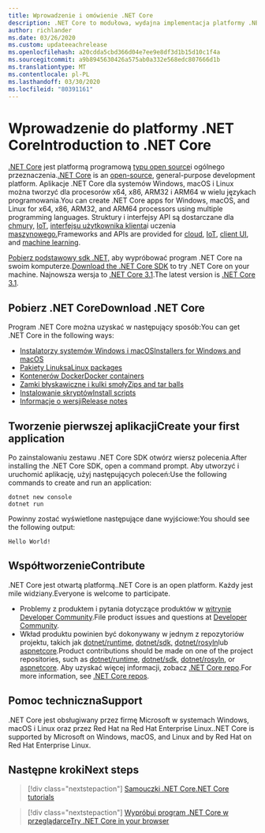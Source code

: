 ```yaml
---
title: Wprowadzenie i omówienie .NET Core
description: .NET Core to modułowa, wydajna implementacja platformy .NET do tworzenia aplikacji dla systemów Windows, Linux i macOS. Dowiedz się więcej o .NET Core, aby rozpocząć.
author: richlander
ms.date: 03/26/2020
ms.custom: updateeachrelease
ms.openlocfilehash: a20cdda5cbd366d04e7ee9e8df3d1b15d10c1f4a
ms.sourcegitcommit: a9b8945630426a575ab0a332e568edc807666d1b
ms.translationtype: MT
ms.contentlocale: pl-PL
ms.lasthandoff: 03/30/2020
ms.locfileid: "80391161"
---
```

# <a name="introduction-to-net-core"></a><span data-ttu-id="d9d7f-104">Wprowadzenie do platformy .NET Core</span><span class="sxs-lookup"><span data-stu-id="d9d7f-104">Introduction to .NET Core</span></span>

<span data-ttu-id="d9d7f-105">[.NET Core](about.md) jest platformą programową [typu open source](https://github.com/dotnet/runtime/blob/master/LICENSE.TXT)i ogólnego przeznaczenia.</span><span class="sxs-lookup"><span data-stu-id="d9d7f-105">[.NET Core](about.md) is an [open-source](https://github.com/dotnet/runtime/blob/master/LICENSE.TXT), general-purpose development platform.</span></span> <span data-ttu-id="d9d7f-106">Aplikacje .NET Core dla systemów Windows, macOS i Linux można tworzyć dla procesorów x64, x86, ARM32 i ARM64 w wielu językach programowania.</span><span class="sxs-lookup"><span data-stu-id="d9d7f-106">You can create .NET Core apps for Windows, macOS, and Linux for x64, x86, ARM32, and ARM64 processors using multiple programming languages.</span></span> <span data-ttu-id="d9d7f-107">Struktury i interfejsy API są dostarczane dla [chmury,](/aspnet/core/) [IoT](/archive/msdn-magazine/2019/august/net-core-cross-platform-iot-programming-with-net-core-3-0), [interfejsu użytkownika klienta](/dotnet/desktop-wpf/overview/index)i uczenia [maszynowego.](/dotnet/machine-learning/)</span><span class="sxs-lookup"><span data-stu-id="d9d7f-107">Frameworks and APIs are provided for [cloud](/aspnet/core/), [IoT](/archive/msdn-magazine/2019/august/net-core-cross-platform-iot-programming-with-net-core-3-0), [client UI](/dotnet/desktop-wpf/overview/index), and [machine learning](/dotnet/machine-learning/).</span></span>

<span data-ttu-id="d9d7f-108">[Pobierz podstawowy sdk .NET,](https://dotnet.microsoft.com/download) aby wypróbować program .NET Core na swoim komputerze.</span><span class="sxs-lookup"><span data-stu-id="d9d7f-108">[Download the .NET Core SDK](https://dotnet.microsoft.com/download) to try .NET Core on your machine.</span></span> <span data-ttu-id="d9d7f-109">Najnowsza wersja to [.NET Core 3.1](https://devblogs.microsoft.com/dotnet/announcing-net-core-3-1/).</span><span class="sxs-lookup"><span data-stu-id="d9d7f-109">The latest version is [.NET Core 3.1](https://devblogs.microsoft.com/dotnet/announcing-net-core-3-1/).</span></span>

## <a name="download-net-core"></a><span data-ttu-id="d9d7f-110">Pobierz .NET Core</span><span class="sxs-lookup"><span data-stu-id="d9d7f-110">Download .NET Core</span></span>

<span data-ttu-id="d9d7f-111">Program .NET Core można uzyskać w następujący sposób:</span><span class="sxs-lookup"><span data-stu-id="d9d7f-111">You can get .NET Core in the following ways:</span></span>

* [<span data-ttu-id="d9d7f-112">Instalatorzy systemów Windows i macOS</span><span class="sxs-lookup"><span data-stu-id="d9d7f-112">Installers for Windows and macOS</span></span>](https://dotnet.microsoft.com/download)
* [<span data-ttu-id="d9d7f-113">Pakiety Linuksa</span><span class="sxs-lookup"><span data-stu-id="d9d7f-113">Linux packages</span></span>](https://docs.microsoft.com/dotnet/core/install/linux-package-managers)
* [<span data-ttu-id="d9d7f-114">Kontenerów Docker</span><span class="sxs-lookup"><span data-stu-id="d9d7f-114">Docker containers</span></span>](https://hub.docker.com/_/microsoft-dotnet-core/)
* [<span data-ttu-id="d9d7f-115">Zamki błyskawiczne i kulki smoły</span><span class="sxs-lookup"><span data-stu-id="d9d7f-115">Zips and tar balls</span></span>](https://dotnet.microsoft.com/download/dotnet-core/3.1)
* [<span data-ttu-id="d9d7f-116">Instalowanie skryptów</span><span class="sxs-lookup"><span data-stu-id="d9d7f-116">Install scripts</span></span>](https://dotnet.microsoft.com/download/dotnet-core/scripts)
* [<span data-ttu-id="d9d7f-117">Informacje o wersji</span><span class="sxs-lookup"><span data-stu-id="d9d7f-117">Release notes</span></span>](https://github.com/dotnet/core/tree/master/release-notes)

## <a name="create-your-first-application"></a><span data-ttu-id="d9d7f-118">Tworzenie pierwszej aplikacji</span><span class="sxs-lookup"><span data-stu-id="d9d7f-118">Create your first application</span></span>

<span data-ttu-id="d9d7f-119">Po zainstalowaniu zestawu .NET Core SDK otwórz wiersz polecenia.</span><span class="sxs-lookup"><span data-stu-id="d9d7f-119">After installing the .NET Core SDK, open a command prompt.</span></span> <span data-ttu-id="d9d7f-120">Aby utworzyć i uruchomić aplikację, użyj następujących poleceń:</span><span class="sxs-lookup"><span data-stu-id="d9d7f-120">Use the following commands to create and run an application:</span></span>

```dotnetcli
dotnet new console
dotnet run
```

<span data-ttu-id="d9d7f-121">Powinny zostać wyświetlone następujące dane wyjściowe:</span><span class="sxs-lookup"><span data-stu-id="d9d7f-121">You should see the following output:</span></span>

```output
Hello World!
```

## <a name="contribute"></a><span data-ttu-id="d9d7f-122">Współtworzenie</span><span class="sxs-lookup"><span data-stu-id="d9d7f-122">Contribute</span></span>

<span data-ttu-id="d9d7f-123">.NET Core jest otwartą platformą.</span><span class="sxs-lookup"><span data-stu-id="d9d7f-123">.NET Core is an open platform.</span></span> <span data-ttu-id="d9d7f-124">Każdy jest mile widziany.</span><span class="sxs-lookup"><span data-stu-id="d9d7f-124">Everyone is welcome to participate.</span></span>

* <span data-ttu-id="d9d7f-125">Problemy z produktem i pytania dotyczące produktów w [witrynie Developer Community](https://developercommunity.visualstudio.com/spaces/61/index.html).</span><span class="sxs-lookup"><span data-stu-id="d9d7f-125">File product issues and questions at [Developer Community](https://developercommunity.visualstudio.com/spaces/61/index.html).</span></span>
* <span data-ttu-id="d9d7f-126">Wkład produktu powinien być dokonywany w jednym z repozytoriów projektu, takich jak [dotnet/runtime](https://github.com/dotnet/runtime), [dotnet/sdk,](https://github.com/dotnet/sdk) [dotnet/rosyln](https://github.com/dotnet/roslyn)lub [aspnetcore](https://github.com/dotnet/aspnetcore).</span><span class="sxs-lookup"><span data-stu-id="d9d7f-126">Product contributions should be made on one of the project repositories, such as [dotnet/runtime](https://github.com/dotnet/runtime), [dotnet/sdk](https://github.com/dotnet/sdk), [dotnet/rosyln](https://github.com/dotnet/roslyn), or [aspnetcore](https://github.com/dotnet/aspnetcore).</span></span> <span data-ttu-id="d9d7f-127">Aby uzyskać więcej informacji, zobacz [.NET Core repo](https://github.com/dotnet/core/blob/master/Documentation/core-repos.md).</span><span class="sxs-lookup"><span data-stu-id="d9d7f-127">For more information, see [.NET Core repos](https://github.com/dotnet/core/blob/master/Documentation/core-repos.md).</span></span>

## <a name="support"></a><span data-ttu-id="d9d7f-128">Pomoc techniczna</span><span class="sxs-lookup"><span data-stu-id="d9d7f-128">Support</span></span>

<span data-ttu-id="d9d7f-129">.NET Core jest obsługiwany przez firmę Microsoft w systemach Windows, macOS i Linux oraz przez Red Hat na Red Hat Enterprise Linux.</span><span class="sxs-lookup"><span data-stu-id="d9d7f-129">.NET Core is supported by Microsoft on Windows, macOS, and Linux and by Red Hat on Red Hat Enterprise Linux.</span></span>

## <a name="next-steps"></a><span data-ttu-id="d9d7f-130">Następne kroki</span><span class="sxs-lookup"><span data-stu-id="d9d7f-130">Next steps</span></span>

> [!div class="nextstepaction"]
> [<span data-ttu-id="d9d7f-131">Samouczki .NET Core</span><span class="sxs-lookup"><span data-stu-id="d9d7f-131">.NET Core tutorials</span></span>](tutorials/index.md)

> [!div class="nextstepaction"]
> [<span data-ttu-id="d9d7f-132">Wypróbuj program .NET Core w przeglądarce</span><span class="sxs-lookup"><span data-stu-id="d9d7f-132">Try .NET Core in your browser</span></span>](../csharp/tutorials/intro-to-csharp/numbers-in-csharp.yml)
